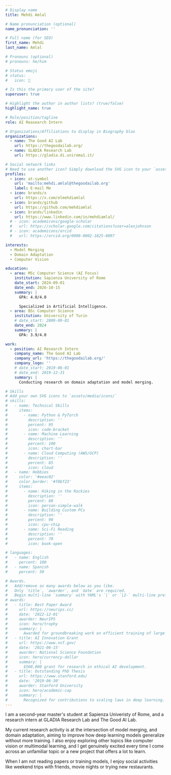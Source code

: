 ```yaml
---
# Display name
title: Mehdi Amlal

# Name pronunciation (optional)
name_pronunciation: ''

# Full name (for SEO)
first_name: Mehdi
last_name: Amlal

# Pronouns (optional)
# pronouns: he/him

# Status emoji
# status:
#   icon: 🚀

# Is this the primary user of the site?
superuser: true

# Highlight the author in author lists? (true/false)
highlight_name: true

# Role/position/tagline
role: AI Reasearch Intern

# Organizations/Affiliations to display in Biography blox
organizations:
  - name: The Good AI Lab
    url: https://thegoodailab.org/
  - name: GLADIA Research Lab
    url: https://gladia.di.uniroma1.it/

# Social network links
# Need to use another icon? Simply download the SVG icon to your `assets/media/icons/` folder.
profiles:
  - icon: at-symbol
    url: 'mailto:mehdi.amlal@thegoodailab.org'
    label: E-mail Me
  - icon: brands/x
    url: https://x.com/elmehdiamlal
  - icon: brands/github
    url: https://github.com/mehdiamlal
  - icon: brands/linkedin
    url: https://www.linkedin.com/in/mehdiamlal/
  # - icon: academicons/google-scholar
  #   url: https://scholar.google.com/citations?user=alexjohnson
  # - icon: academicons/orcid
  #   url: https://orcid.org/0000-0002-1825-0097

interests:
  - Model Merging
  - Domain Adaptation
  - Computer Vision

education:
  - area: MSc Computer Science (AI Focus)
    institution: Sapienza University of Rome
    date_start: 2024-09-01
    date_end: 2026-10-15
    summary: |
      GPA: 4.0/4.0

      Specialized in Artificial Intelligence.
  - area: BSc Computer Science
    institution: University of Turin
    # date_start: 2009-09-01
    date_end: 2024
    summary: |
      GPA: 3.9/4.0

work:
  - position: AI Research Intern
    company_name: The Good AI Lab
    company_url: 'https://thegoodailab.org/'
    company_logo: ''
    # date_start: 2019-06-01
    # date_end: 2019-12-31
    summary: |
      Conducting research on domain adaptation and model merging.

# Skills
# Add your own SVG icons to `assets/media/icons/`
# skills:
#   - name: Technical Skills
#     items:
#       - name: Python & PyTorch
#         description: ''
#         percent: 95
#         icon: code-bracket
#       - name: Machine Learning
#         description: ''
#         percent: 100
#         icon: chart-bar
#       - name: Cloud Computing (AWS/GCP)
#         description: ''
#         percent: 85
#         icon: cloud
#   - name: Hobbies
#     color: '#eeac02'
#     color_border: '#f0bf23'
#     items:
#       - name: Hiking in the Rockies
#         description: ''
#         percent: 80
#         icon: person-simple-walk
#       - name: Building Custom PCs
#         description: ''
#         percent: 90
#         icon: cpu-chip
#       - name: Sci-Fi Reading
#         description: ''
#         percent: 70
#         icon: book-open

# languages:
#   - name: English
#     percent: 100
#   - name: Spanish
#     percent: 50

# Awards.
#   Add/remove as many awards below as you like.
#   Only `title`, `awarder`, and `date` are required.
#   Begin multi-line `summary` with YAML's `|` or `|2-` multi-line prefix and indent 2 spaces below.
# awards:
#   - title: Best Paper Award
#     url: https://neurips.cc/
#     date: '2022-12-01'
#     awarder: NeurIPS
#     icon: hero/trophy
#     summary: |
#       Awarded for groundbreaking work on efficient training of large models.
#   - title: AI Innovation Grant
#     url: https://www.nsf.gov/
#     date: '2021-06-15'
#     awarder: National Science Foundation
#     icon: hero/currency-dollar
#     summary: |
#       $500,000 grant for research in ethical AI development.
#   - title: Outstanding PhD Thesis
#     url: https://www.stanford.edu/
#     date: '2019-06-30'
#     awarder: Stanford University
#     icon: hero/academic-cap
#     summary: |
#       Recognized for contributions to scaling laws in deep learning.
---
```


I am a second-year master's student at Sapienza Univeristy of Rome, and a research intern at GLADIA Research Lab and The Good AI Lab.

My current research activity is at the intersection of model merging, and domain adaptation, aiming to improve how deep learning models generalize without more training. I also enjoy exploring other topics like computer vision or multimodal learning, and I get genuinely excited every time I come across an unfamiliar topic or a new project that offers a lot to learn.

When I am not reading papers or training models, I enjoy social activities like weekend trips with friends, movie nights or trying new restaurants.